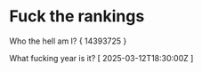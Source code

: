 # Fuck the rankings

Who the hell am I?
{ 14393725 }

What fucking year is it?
[ 2025-03-12T18:30:00Z ]
